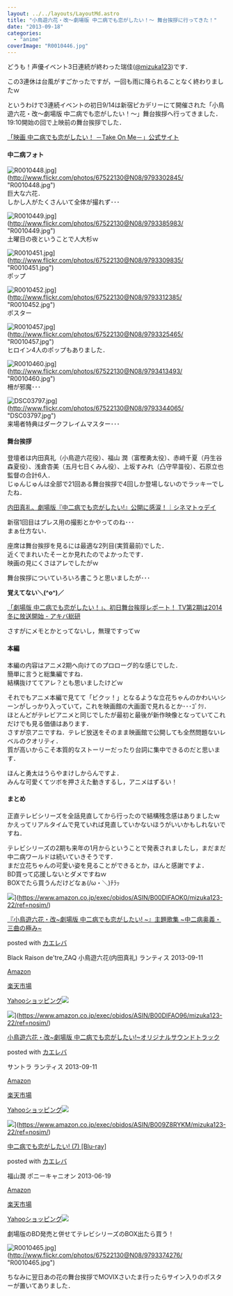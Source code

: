 ```yaml
---
layout: ../../layouts/LayoutMd.astro
title: "小鳥遊六花・改～劇場版 中二病でも恋がしたい！～ 舞台挨拶に行ってきた！"
date: "2013-09-18"
categories: 
  - "anime"
coverImage: "R0010446.jpg"
---
```


どうも！声優イベント3日連続が終わった瑞佳([@mizuka123](https://twitter.com/mizuka123))です．

この3連休は台風がすごかったですが，一回も雨に降られることなく終わりましたｗ

というわけで3連続イベントの初日9/14は新宿ピカデリーにて開催された「小鳥遊六花・改～劇場版 中二病でも恋がしたい！～」舞台挨拶へ行ってきました．  
19:10開始の回で上映前の舞台挨拶でした．

[「映画 中二病でも恋がしたい！ －Take On Me－」公式サイト](http://www.anime-chu-2.com/img/keyvisual.jpg)

#### 中二病フォト

![R0010448.jpg](/archive/images/9793302845_e27b64385e_b.jpg)](http://www.flickr.com/photos/67522130@N08/9793302845/ "R0010448.jpg")  
巨大な六花．  
しかし人がたくさんいて全体が撮れず･･･

![R0010449.jpg](/archive/images/9793385983_5fbaa5d007_b.jpg)](http://www.flickr.com/photos/67522130@N08/9793385983/ "R0010449.jpg")  
土曜日の夜ということで人大杉ｗ

![R0010451.jpg](/archive/images/9793309835_91b0620c6e_b.jpg)](http://www.flickr.com/photos/67522130@N08/9793309835/ "R0010451.jpg")  
ポップ

![R0010452.jpg](/archive/images/9793312385_9065ac2faf_b.jpg)](http://www.flickr.com/photos/67522130@N08/9793312385/ "R0010452.jpg")  
ポスター

![R0010457.jpg](/archive/images/9793325465_a67f432e96_b.jpg)](http://www.flickr.com/photos/67522130@N08/9793325465/ "R0010457.jpg")  
ヒロイン4人のポップもありました．

![R0010460.jpg](/archive/images/9793413493_c68f7f7120_b.jpg)](http://www.flickr.com/photos/67522130@N08/9793413493/ "R0010460.jpg")  
柵が邪魔･･･

![DSC03797.jpg](/archive/images/9793344065_a21b9cbc0d_b.jpg)](http://www.flickr.com/photos/67522130@N08/9793344065/ "DSC03797.jpg")  
来場者特典はダークフレイムマスター･･･

#### 舞台挨拶

登壇者は内田真礼（小鳥遊六花役）、福山 潤（富樫勇太役）、赤﨑千夏（丹生谷森夏役）、浅倉杏美（五月七日くみん役）、上坂すみれ（凸守早苗役）、石原立也監督の合計6人．  
じゅんじゅんは全部で21回ある舞台挨拶で4回しか登場しないのでラッキーでしたね．

[内田真礼、劇場版『中二病でも恋がしたい\!』公開に感涙！｜シネマトゥデイ](https://www.cinematoday.jp/news/N0056428)
  

新宿1回目はプレス用の撮影とかやってのね･･･  
まぁ仕方ない．

座席は舞台挨拶を見るには最適な2列目(実質最前)でした．  
近くでまれいたそーとか見れたのでよかったです．  
映画の見にくさはアレでしたがｗ

舞台挨拶についていろいろ書こうと思いましたが･･･

**覚えてない＼(^o^)／**

[「劇場版 中二病でも恋がしたい！」、初日舞台挨拶レポート！ TV第2期は2014冬に放送開始 \- アキバ総研](https://akiba-souken.com/article/17584/)

さすがにメモとかとってないし，無理ですってｗ

#### 本編

本編の内容はアニメ2期へ向けてのプロローグ的な感じでした．  
簡単に言うと総集編ですね．  
結構抜けててアレ？とも思いましたけどｗ

それでもアニメ本編で見てて「ビクッ！」となるような立花ちゃんのかわいいシーンがしっかり入っていて，これを映画館の大画面で見れるとか･･･ｺﾞｸﾘ．  
ほとんどがテレビアニメと同じでしたが最初と最後が新作映像となっていてこれだけでも見る価値はあります．  
さすが京アニですね．テレビ放送をそのまま映画館で公開しても全然問題ないレベルのクオリティ．  
質が高いからこそ本質的なストーリーだったり台詞に集中できるのだと思います．

ほんと勇太はうらやまけしからんですよ．  
みんな可愛くてツボを押さえた動きするし，アニメはずるい！

#### まとめ

正直テレビシリーズを全話見直してから行ったので結構残念感はありましたｗ  
かえってリアルタイムで見ていれば見直していかないほうがいいかもしれないですね．

テレビシリーズの2期も来年の1月からということで発表されましたし，まだまだ中二病ワールドは続いていきそうです．  
まだ立花ちゃんの可愛い姿を見ることができるとか，ほんと感謝ですよ．  
BD買って応援しないとダメですねｗ  
BOXでたら買うんだけどなぁ(/ω・＼)ﾁﾗｯ

![](/archive/images/51-0sLsXDyL._SL160_.jpg)](https://www.amazon.co.jp/exec/obidos/ASIN/B00DIFAOK0/mizuka123-22/ref=nosim/)

[『小鳥遊六花・改~劇場版 中二病でも恋がしたい! ~』主題歌集 ~中二病奥義・三曲の極み~](https://www.amazon.co.jp/exec/obidos/ASIN/B00DIFAOK0/mizuka123-22/ref=nosim/)

posted with [カエレバ](http://kaereba.com)

Black Raison de'tre,ZAQ 小鳥遊六花(内田真礼) ランティス 2013-09-11

[Amazon](http://www.amazon.co.jp/gp/search?keywords=%89%FC%81P%8C%80%8F%EA%94%C5%20%8F%AC%92%B9%97V%98Z%89%D4&__mk_ja_JP=%83J%83%5E%83J%83i&tag=mizuka123-22 "アマゾン")

[楽天市場](http://hb.afl.rakuten.co.jp/hgc/032b53ee.4b34c5ee.0f4a541e.f440145e/?pc=http%3A%2F%2Fsearch.rakuten.co.jp%2Fsearch%2Fmall%2F%25E6%2594%25B9%25E2%2580%25BE%25E5%258A%2587%25E5%25A0%25B4%25E7%2589%2588%2520%25E5%25B0%258F%25E9%25B3%25A5%25E9%2581%258A%25E5%2585%25AD%25E8%258A%25B1%2F-%2Ff.1-p.1-s.1-sf.0-st.A-v.2%3Fx%3D0%26scid%3Daf_ich_link_urltxt%26m%3Dhttp%3A%2F%2Fm.rakuten.co.jp%2F "楽天市場")

[Yahooショッピング![](//ad.jp.ap.valuecommerce.com/servlet/gifbanner?sid=3066752&pid=881990642)](//ck.jp.ap.valuecommerce.com/servlet/referral?sid=3066752&pid=881990642&vc_url=http%3A%2F%2Fshopping.search.yahoo.co.jp%2Fsearch%3FuIv%3Don%26ei%3DUTF-8%26tab_ex%3Dcommerce%26slider%3D0%26va%3D%25E6%2594%25B9%25E2%2580%25BE%25E5%258A%2587%25E5%25A0%25B4%25E7%2589%2588%2520%25E5%25B0%258F%25E9%25B3%25A5%25E9%2581%258A%25E5%2585%25AD%25E8%258A%25B1 "Yahooショッピング")

![](/archive/images/51UF-QwCARL._SL160_.jpg)](https://www.amazon.co.jp/exec/obidos/ASIN/B00DIFAO96/mizuka123-22/ref=nosim/)

[小鳥遊六花・改~劇場版 中二病でも恋がしたい!~オリジナルサウンドトラック](https://www.amazon.co.jp/exec/obidos/ASIN/B00DIFAO96/mizuka123-22/ref=nosim/)

posted with [カエレバ](http://kaereba.com)

サントラ ランティス 2013-09-11

[Amazon](http://www.amazon.co.jp/gp/search?keywords=%89%FC%81P%8C%80%8F%EA%94%C5%20%8F%AC%92%B9%97V%98Z%89%D4&__mk_ja_JP=%83J%83%5E%83J%83i&tag=mizuka123-22 "アマゾン")

[楽天市場](http://hb.afl.rakuten.co.jp/hgc/032b53ee.4b34c5ee.0f4a541e.f440145e/?pc=http%3A%2F%2Fsearch.rakuten.co.jp%2Fsearch%2Fmall%2F%25E6%2594%25B9%25E2%2580%25BE%25E5%258A%2587%25E5%25A0%25B4%25E7%2589%2588%2520%25E5%25B0%258F%25E9%25B3%25A5%25E9%2581%258A%25E5%2585%25AD%25E8%258A%25B1%2F-%2Ff.1-p.1-s.1-sf.0-st.A-v.2%3Fx%3D0%26scid%3Daf_ich_link_urltxt%26m%3Dhttp%3A%2F%2Fm.rakuten.co.jp%2F "楽天市場")

[Yahooショッピング![](//ad.jp.ap.valuecommerce.com/servlet/gifbanner?sid=3066752&pid=881990642)](//ck.jp.ap.valuecommerce.com/servlet/referral?sid=3066752&pid=881990642&vc_url=http%3A%2F%2Fshopping.search.yahoo.co.jp%2Fsearch%3FuIv%3Don%26ei%3DUTF-8%26tab_ex%3Dcommerce%26slider%3D0%26va%3D%25E6%2594%25B9%25E2%2580%25BE%25E5%258A%2587%25E5%25A0%25B4%25E7%2589%2588%2520%25E5%25B0%258F%25E9%25B3%25A5%25E9%2581%258A%25E5%2585%25AD%25E8%258A%25B1 "Yahooショッピング")

![](/archive/images/51AKlhmxUfL._SL160_.jpg)](https://www.amazon.co.jp/exec/obidos/ASIN/B009Z8RYKM/mizuka123-22/ref=nosim/)

[中二病でも恋がしたい! (7) \[Blu-ray\]](https://www.amazon.co.jp/exec/obidos/ASIN/B009Z8RYKM/mizuka123-22/ref=nosim/)

posted with [カエレバ](http://kaereba.com)

福山潤 ポニーキャニオン 2013-06-19

[Amazon](http://www.amazon.co.jp/gp/search?keywords=%92%86%93%F1%95a%20Blu-ray&__mk_ja_JP=%83J%83%5E%83J%83i&tag=mizuka123-22 "アマゾン")

[楽天市場](http://hb.afl.rakuten.co.jp/hgc/032b53ee.4b34c5ee.0f4a541e.f440145e/?pc=http%3A%2F%2Fsearch.rakuten.co.jp%2Fsearch%2Fmall%2F%25E4%25B8%25AD%25E4%25BA%258C%25E7%2597%2585%2520Blu-ray%2F-%2Ff.1-p.1-s.1-sf.0-st.A-v.2%3Fx%3D0%26scid%3Daf_ich_link_urltxt%26m%3Dhttp%3A%2F%2Fm.rakuten.co.jp%2F "楽天市場")

[Yahooショッピング![](//ad.jp.ap.valuecommerce.com/servlet/gifbanner?sid=3066752&pid=881990642)](//ck.jp.ap.valuecommerce.com/servlet/referral?sid=3066752&pid=881990642&vc_url=http%3A%2F%2Fshopping.search.yahoo.co.jp%2Fsearch%3FuIv%3Don%26ei%3DUTF-8%26tab_ex%3Dcommerce%26slider%3D0%26va%3D%25E4%25B8%25AD%25E4%25BA%258C%25E7%2597%2585%2520Blu-ray "Yahooショッピング")

劇場版のBD発売と併せてテレビシリーズのBOX出たら買う！

![R0010465.jpg](/archive/images/9793374276_583da4c424_b.jpg)](http://www.flickr.com/photos/67522130@N08/9793374276/ "R0010465.jpg")

ちなみに翌日あの花の舞台挨拶でMOVIXさいたま行ったらサイン入りのポスターが置いてありました．
